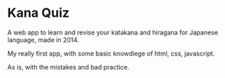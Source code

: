 # Kana Quiz

A web app to learn and revise your katakana and hiragana for Japanese language, made in 2014.

My really first app, with some basic knowdlege of html, css, javascript.

As is, with the mistakes and bad practice.